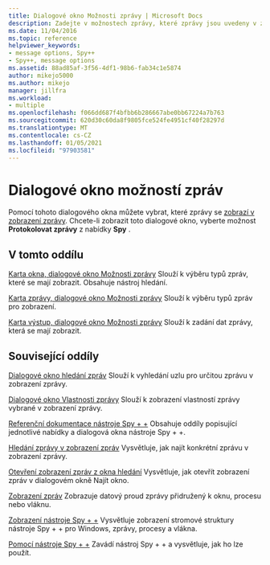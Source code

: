 ```yaml
---
title: Dialogové okno Možnosti zprávy | Microsoft Docs
description: Zadejte v možnostech zprávy, které zprávy jsou uvedeny v zobrazení zprávy a jaká data zprávy se mají zobrazit.
ms.date: 11/04/2016
ms.topic: reference
helpviewer_keywords:
- message options, Spy++
- Spy++, message options
ms.assetid: 88ad85af-3f56-4df1-98b6-fab34c1e5874
author: mikejo5000
ms.author: mikejo
manager: jillfra
ms.workload:
- multiple
ms.openlocfilehash: f066dd687f4bfbb6b286667abe0bb67224a7b763
ms.sourcegitcommit: 620d30c60da8f9805fce524fe4951cf40f28297d
ms.translationtype: MT
ms.contentlocale: cs-CZ
ms.lasthandoff: 01/05/2021
ms.locfileid: "97903581"
---
```

# <a name="message-options-dialog-box"></a>Dialogové okno možností zpráv
Pomocí tohoto dialogového okna můžete vybrat, které zprávy se [zobrazí v zobrazení zprávy](../debugger/messages-view.md). Chcete-li zobrazit toto dialogové okno, vyberte možnost **Protokolovat zprávy** z nabídky **Spy** .

## <a name="in-this-section"></a>V tomto oddílu
 [Karta okna, dialogové okno Možnosti zprávy](../debugger/windows-tab-message-options-dialog-box.md) Slouží k výběru typů zpráv, které se mají zobrazit. Obsahuje nástroj hledání.

 [Karta zprávy, dialogové okno Možnosti zprávy](../debugger/messages-tab-message-options-dialog-box.md) Slouží k výběru typů zpráv pro zobrazení.

 [Karta výstup, dialogové okno Možnosti zprávy](../debugger/output-tab-message-options-dialog-box.md) Slouží k zadání dat zprávy, která se mají zobrazit.

## <a name="related-sections"></a>Související oddíly
 [Dialogové okno hledání zpráv](../debugger/message-search-dialog-box.md) Slouží k vyhledání uzlu pro určitou zprávu v zobrazení zprávy.

 [Dialogové okno Vlastnosti zprávy](../debugger/message-properties-dialog-box.md) Slouží k zobrazení vlastností zprávy vybrané v zobrazení zprávy.

 [Referenční dokumentace nástroje Spy + +](../debugger/spy-increment-reference.md) Obsahuje oddíly popisující jednotlivé nabídky a dialogová okna nástroje Spy + +.

 [Hledání zprávy v zobrazení zpráv](../debugger/how-to-search-for-a-message-in-messages-view.md) Vysvětluje, jak najít konkrétní zprávu v zobrazení zprávy.

 [Otevření zobrazení zpráv z okna hledání](../debugger/how-to-open-messages-view-from-find-window.md) Vysvětluje, jak otevřít zobrazení zpráv v dialogovém okně Najít okno.

 [Zobrazení zpráv](../debugger/messages-view.md) Zobrazuje datový proud zprávy přidružený k oknu, procesu nebo vláknu.

 [Zobrazení nástroje Spy + +](../debugger/spy-increment-views.md) Vysvětluje zobrazení stromové struktury nástroje Spy + + pro Windows, zprávy, procesy a vlákna.

 [Pomocí nástroje Spy + +](../debugger/using-spy-increment.md) Zavádí nástroj Spy + + a vysvětluje, jak ho lze použít.